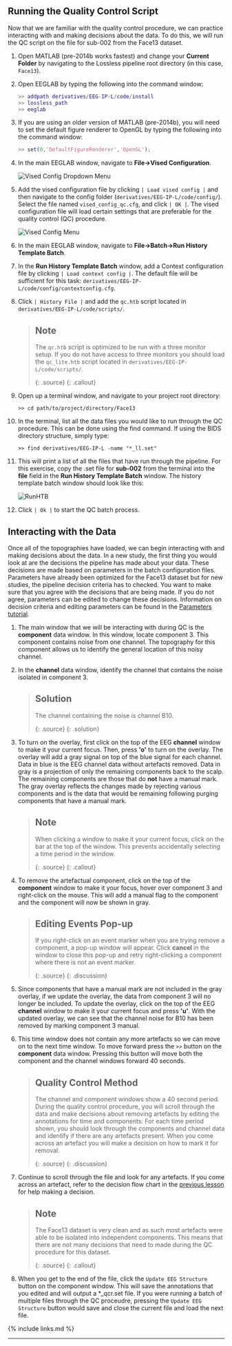 ## Running the Quality Control Script 

Now that we are familiar with the quality control procedure, we can practice interacting with and making decisions about the data. To do this, we will run the QC script on the file for sub-002 from the Face13 dataset.

1. Open MATLAB (pre-2014b works fastest) and change your **Current Folder** by navigating to the Lossless pipeline root directory (in this case, `Face13`).

2. Open EEGLAB by typing the following into the command window:

    ```matlab
    >> addpath derivatives/EEG-IP-L/code/install
    >> lossless_path
    >> eeglab
    ```

3. If you are using an older version of MATLAB (pre-2014b), you will need to set the default figure renderer to OpenGL by typing the following into the command window:


    ```matlab
    >> set(0,'DefaultFigureRenderer','OpenGL');
    ```

4. In the main EEGLAB window, navigate to **File->Vised Configuration**. 

    ![Vised Config Dropdown Menu](fig/visedconfig_dropdown.png)

5. Add the vised configuration file by clicking `| Load vised config |` and then navigate to the config folder (`derivatives/EEG-IP-L/code/config/`). Select the file named `vised_config_qc.cfg`, and click `| OK |`. The vised configuration file will load certain settings that are preferable for the quality control (QC) procedure.

    ![Vised Config Menu](fig/visedconfig.png)

6. In the main EEGLAB window, navigate to **File->Batch->Run History Template Batch**.


7. In the **Run History Template Batch** window, add a Context configuration file by clicking `| Load context config |`. The default file will be sufficient for this task: `derivatives/EEG-IP-L/code/config/contextconfig.cfg`. 

8. Click `| History File |` and add the `qc.htb` script located in `derivatives/EEG-IP-L/code/scripts/`.

    > ## Note 
    > The `qc.htb` script is optimized to be run with a three monitor setup. If you do not have access to three monitors you should load the `qc_lite.htb` script located in `derivatives/EEG-IP-L/code/scripts/`.      
    > 
    > {: .source}
    {: .callout}

9. Open up a terminal window, and navigate to your project root directory:

    `>> cd path/to/project/directory/Face13`

10. In the terminal, list all the data files you would like to run through the QC procedure. This can be done using the find command. If using the BIDS directory structure, simply type:

    `>> find derivatives/EEG-IP-L -name "*_ll.set"`

12. This will print a list of all the files that have run through the pipeline. For this exercise, copy the .set file for **sub-002** from the terminal into the **file** field in the **Run History Template Batch** window. The history template batch window should look like this:

    ![RunHTB](fig/runhtb_qc_sub2.png)

13. Click `| Ok |` to start the QC batch process.

## Interacting with the Data

Once all of the topographies have loaded, we can begin interacting with and making decisions about the data. In a new study, the first thing you would look at are the decisions the pipeline has made about your data. These decisions are made based on parameters in the batch configuration files. Parameters have already been optimized for the Face13 dataset but for new studies, the pipeline decision criteria has to checked. You want to make sure that you agree with the decisions that are being made. If you do not agree, parameters can be edited to change these decisions. Information on decision criteria and editing parameters can be found in the [Parameters tutorial](https://bucanl.github.io/SDC-LOSSLESS-PARAMS/).

1. The main window that we will be interacting with during QC is the **component** data window. In this window, locate component 3. This component contains noise from one channel. The topography for this component allows us to identify the general location of this noisy channel.

2. In the **channel** data window, identify the channel that contains the noise isolated in component 3.

    > ## Solution
    > The channel containing the noise is channel B10.
    >
    > {: .source}
    {: .solution}

3. To turn on the overlay, first click on the top of the EEG **channel** window to make it your current focus. Then, press **'o'** to turn on the overlay. The overlay will add a gray signal on top of the blue signal for each channel. Data in blue is the EEG channel data without artefacts removed. Data in gray is a projection of only the remaining components back to the scalp. The remaining components are those that do **not** have a manual mark. The gray overlay reflects the changes made by rejecting various components and is the data that would be remaining following purging components that have a manual mark.

    > ## Note
    > When clicking a window to make it your current focus, click on the bar at the top of the window. This prevents accidentally selecting a time period in the window.
    >
    > {: .source}
    {: .callout}

4. To remove the artefactual component, click on the top of the **component** window to make it your focus, hover over component 3 and right-click on the mouse. This will add a manual flag to the component and the component will now be shown in gray.

    > ## Editing Events Pop-up
    > If you right-click on an event marker when you are trying remove a component, a pop-up window will appear. Click **cancel** in the window to close this pop-up and retry right-clicking a component where there is not an event marker.
    >
    > {: .source}
    {: .discussion}

5. Since components that have a manual mark are not included in the gray overlay, if we update the overlay, the data from component 3 will no longer be included. To update the overlay, click on the top of the EEG **channel** window to make it your current focus and press **'u'**. With the updated overlay, we can see that the channel noise for B10 has been removed by marking component 3 manual.  

6. This time window does not contain any more artefacts so we can move on to the next time window. To move forward press the `>>` button on the **component** data window. Pressing this button will move both the component and the channel windows forward 40 seconds.

    > ## Quality Control Method
    > The channel and component windows show a 40 second period. During the quality control procedure, you will scroll through the data and make decisions about removing artefacts by editing the annotations for time and components. For each time period shown, you should look through the components and channel data and identify if there are any artefacts present. When you come across an artefact you will make a decision on how to mark it for removal. 
    >
    > {: .source}
    {: .discussion}

7. Continue to scroll through the file and look for any artefacts. If you come across an artefact, refer to the decision flow chart in the [previous lesson](https://bucanl.github.io/SDC-LOSSLESS-QC/04-making_decisions_about_the_data/index.html) for help making a decision. 

    > ## Note
    > The Face13 dataset is very clean and as such most artefacts were able to be isolated into independent components. This means that there are not many decisions that need to made during the QC procedure for this dataset. 
    >
    > {: .source}
    {: .callout}

8. When you get to the end of the file, click the `Update EEG Structure` button on the component window. This will save the annotations that you edited and will output a *_qcr.set file. If you were running a batch of multiple files through the QC proceudre, pressing the `Update EEG Structure` button would save and close the current file and load the next file.


{% include links.md %}

---
